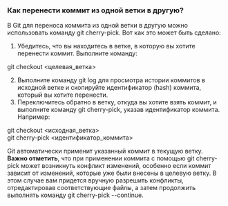 ### Как перенести коммит из одной ветки в другую?
В Git для переноса коммита из одной ветки в другую можно использовать команду git cherry-pick. Вот как это может быть сделано:  
1. Убедитесь, что вы находитесь в ветке, в которую вы хотите перенести коммит. Выполните команду:  

git checkout <целевая_ветка> 

2. Выполните команду git log для просмотра истории коммитов в исходной ветке и скопируйте идентификатор (hash) коммита, который вы хотите перенести.  
3. Переключитесь обратно в ветку, откуда вы хотите взять коммит, и выполните команду git cherry-pick, указав идентификатор коммита.  Например:  

git checkout <исходная_ветка>  
git cherry-pick <идентификатор_коммита>  

Git автоматически применит указанный коммит в текущую ветку.  
**Важно отметить**, что при применении коммита с помощью git cherry-pick может возникнуть конфликт изменений, особенно если коммит зависит от изменений, которые уже были внесены в целевую ветку. В этом случае вам придется вручную разрешить конфликты, отредактировав соответствующие файлы, а затем продолжить выполнять команду git cherry-pick --continue.  
